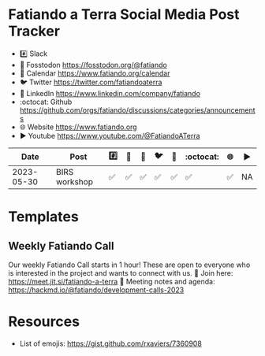 
# Fatiando a Terra Social Media Post Tracker

- :hash: Slack
- 🦣 Fosstodon https://fosstodon.org/@fatiando
- :calendar: Calendar https://www.fatiando.org/calendar
- :bird: Twitter https://twitter.com/fatiandoaterra
- :briefcase: LinkedIn https://www.linkedin.com/company/fatiando
- :octocat: Github  https://github.com/orgs/fatiando/discussions/categories/announcements
- :globe_with_meridians: Website https://www.fatiando.org
- :arrow_forward: Youtube https://www.youtube.com/@FatiandoATerra

| Date       | Post          | :hash: | 🦣 | :calendar: | :bird: | :briefcase: | :octocat: | :globe_with_meridians: | :arrow_forward: |
|------------|---------------|--------|----|------------|---------|-------------|------------|------------------------|------------------|
| 2023-05-30 | BIRS workshop | ✅    | ✅   | ✅       | ✅    | ✅          | ✅        |    ✅                   | NA               |


# Templates

## Weekly Fatiando Call
Our weekly Fatiando Call starts in 1 hour! These are open to everyone who is interested in the project and wants to connect with us.
:calling: Join here: https://meet.jit.si/fatiando-a-terra
:memo: Meeting notes and agenda: https://hackmd.io/@fatiando/development-calls-2023


# Resources

- List of emojis: https://gist.github.com/rxaviers/7360908
